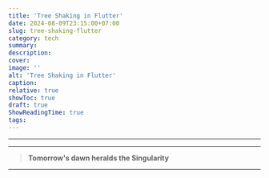 ```yaml
---
title: 'Tree Shaking in Flutter'
date: 2024-08-09T23:15:00+07:00
slug: tree-shaking-flutter
category: tech
summary:
description:
cover:
image: ''
alt: 'Tree Shaking in Flutter'
caption:
relative: true
showToc: true
draft: true
ShowReadingTime: true
tags:
---
```


---

---

> **Tomorrow's dawn heralds the Singularity**

---
